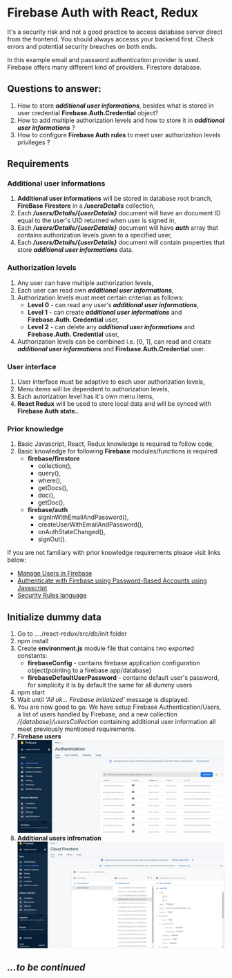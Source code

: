 # Firebase Auth with React, Redux

It's a security risk and not a good practice to access database server direct from the frontend. You should always accesss your backend first. Check errors and potential security breaches on both ends.

In this example email and password authentication provider is used. Firebase offers many different kind of providers. Firestore database.

## **Questions to answer:**

1. How to store ***additional user informations***, besides what is stored in user credential **Firebase.Auth.Credential** object?
2. How to add multiple authorization levels and how to store it in ***additional user informations*** ?
3. How to configure **Firebase Auth rules** to meet user authorization levels privileges ?


## **Requirements**

### **Additional user informations**
1. **Additional user informations** will be stored in database root branch, **FireBase Firestore** in a ***/usersDetails*** collection,
2. Each ***/users/Details/{userDetails}*** document will have an document ID equal to the user's UID returned when user is signed in,
3. Each ***/users/Details/{userDetails}*** document will have ***auth*** array that contains authorization levels given to a specified user,
4. Each ***/users/Details/{userDetails}*** document will contain properties that store ***additional user informations*** data.

### **Authorization levels**
1. Any user can have multiple authorization levels,
2. Each user can read own ***additional user informations***,
3. Authorization levels must meet certain criterias as follows:
    - **Level 0** - can read any user's ***additional user informations***,
    - **Level 1** - can create ***additional user informations*** and **Firebase.Auth. Credential** user,
    - **Level 2** - can delete any ***additional user informations*** and **Firebase.Auth. Credential** user,    
4. Authorization levels can be combined i.e. [0, 1], can read and create ***additional user informations*** and **Firebase.Auth.Credential** user.

### User interface
1. User interface must be adaptive to each user authorization levels,
2. Menu items will be dependent to authorization levels,
3. Each autorization level has it's own menu items,
4. **React Redux** will be used to store local data and will be synced with **Firebase Auth state.**.

### Prior knowledge
1. Basic Javascript, React, Redux knowledge is required to follow code,
2. Basic knowledge for following **Firebase** modules/functions is required:
    - **firebase/firestore**
        - collection(),
        - query(),
        - where(),
        - getDocs(),
        - doc(),
        - getDoc(),
    - **firebase/auth**
        - signInWithEmailAndPassword(),
        - createUserWithEmailAndPassword(),
        - onAuthStateChanged(),
        - signOut().

If you are not familiary with prior knowledge requirements please visit links below:
 - [Manage Users in Firebase](https://firebase.google.com/docs/auth/web/manage-users?authuser=0)
 - [Authenticate with Firebase using Password-Based Accounts using Javascript](https://firebase.google.com/docs/auth/web/password-auth?authuser=0)
 - [Security Rules language](https://firebase.google.com/docs/rules/rules-language)

 ## Initialize dummy data
 1. Go to ..../react-redux/src/db/init folder
 2. npm install
 3. Create **environment.js** module file that contains two exported constants:
    - **firebaseConfig** - contains firebase application configuration object(pointing to a firebase app/database)
    - **firebaseDefaultUserPassword** - contains default user's password, for simplicity it is by default the same for all dummy users
4. npm start
5. Wait until *'All ok... Firebase initialized'* message is displayed.
6. You are now good to go. We have setup Firebase Authentication/Users, a list of users handled by Firebase, and a new collection */{database}/usersCollection* containing additional user information all meet previously mentioned requirements.
7. **Firebase users** ![Firebase users](./md_assets/pic_firebase_users.jpg)
8. **Additional users infromation** ![Additional users information](./md_assets/pic_aui.jpg)


## *...to be continued*